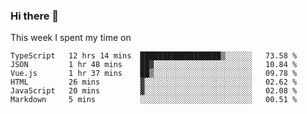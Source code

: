 ### Hi there 👋

<!--
**qiruohan/qiruohan** is a ✨ _special_ ✨ repository because its `README.md` (this file) appears on your GitHub profile.

Here are some ideas to get you started:

- 🔭 I’m currently working on ...
- 🌱 I’m currently learning ...
- 👯 I’m looking to collaborate on ...
- 🤔 I’m looking for help with ...
- 💬 Ask me about ...
- 📫 How to reach me: ...
- 😄 Pronouns: ...
- ⚡ Fun fact: ...
-->

This week I spent my time on 
<!--START_SECTION:waka-->

```text
TypeScript   12 hrs 14 mins  ██████████████████▒░░░░░░   73.58 %
JSON         1 hr 48 mins    ██▓░░░░░░░░░░░░░░░░░░░░░░   10.84 %
Vue.js       1 hr 37 mins    ██▒░░░░░░░░░░░░░░░░░░░░░░   09.78 %
HTML         26 mins         ▓░░░░░░░░░░░░░░░░░░░░░░░░   02.62 %
JavaScript   20 mins         ▓░░░░░░░░░░░░░░░░░░░░░░░░   02.08 %
Markdown     5 mins          ░░░░░░░░░░░░░░░░░░░░░░░░░   00.51 %
```

<!--END_SECTION:waka-->
